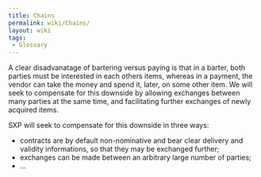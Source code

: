 ```yaml
---
title: Chains
permalink: wiki/Chains/
layout: wiki
tags:
 - Glossary
---
```


A clear disadvanatage of bartering versus paying is that in a barter,
both parties must be interested in each others items, whereas in a
payment, the vendor can take the money and spend it, later, on some
other item. We will seek to compensate for this downside by allowing
exchanges between many parties at the same time, and facilitating
further exchanges of newly acquired items.

SXP will seek to compensate for this downside in three ways:

-   contracts are by default non-nominative and bear clear delivery and
    validity informations, so that they may be exchanged further;
-   exchanges can be made between an arbitrary large number of parties;
-   ...

